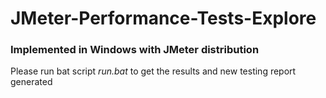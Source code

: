 # JMeter-Performance-Tests-Explore

### Implemented in Windows with JMeter distribution

Please run bat script *run.bat* to get the results and new testing report generated
